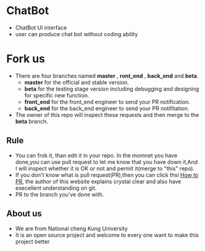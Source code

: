 # ChatBot
- ChatBot UI interface  
- user can produce chat bot without coding ability

# Fork us
- There are four branches named **master** , **ront_end** , **back_end** and **beta**.
  - **master** for the official and stable version.
  - **beta** for the testing stage version including debugging and designing for specific new function.
  - **front_end** for the front_end engineer to send your PR notification.
  - **back_end** for the back_end engineer to send your PR notifitation.
- The owner of this repo will inspect these requests and then merge to the **beta** branch. 
## Rule
- You can frok it, than edit it in your repo. In the momnet you have done,you can use pull request to let me know that you have down it,And I will inspect whether it is OK or not and permit it(merge to "this" repo).
- If you don't know what is pull request(PR),then you can click thsi [How to PR](https://gitbook.tw/chapters/github/pull-request.html), the author of this website explains crystal clear and also have execellent understanding on git.
- PR to the branch you've done with.
## About us
- We are from National cheng Kung University
- It is an open source project and welcome to every one want to make this project better

